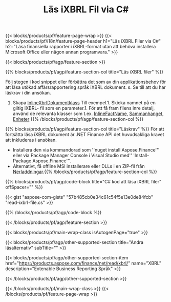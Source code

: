 ﻿---
title: Läs iXBRL Fil via C#
description: Samplingskod för iXBRL fileläsning. Använd API exempelkod för att läsa sats iXBRL filer inom .NET baserade program. 
url: /sv/net/read/ixbrl/
family: finance
platformtag: net
feature: read
informat: iXBRL
outformat: 
otherformats: 
---
{{< blocks/products/pf/feature-page-wrap >}}
{{< blocks/products/pf/i18n/feature-page-header h1="Läs iXBRL Filer via C#" h2="Läsa finansiella rapporter i iXBRL-format utan att behöva installera Microsoft Office eller någon annan programvara." >}}

{{< blocks/products/pf/agp/feature-section >}}

{{% blocks/products/pf/agp/feature-section-col title="Läs iXBRL filer" %}}

Följ stegen i kod snippet eller förbättra det som av din applikationsbehov för att läsa utökad affärsrapportering språk iXBRL dokument. s. Se till att du har läskrav i din ansökan.

1. Skapa [InlineXbrlDokumentklass](https://apireference.aspose.com/finance/net/aspose.finance.xbrl.inline/inlinexbrldocument) Till exempel.1. Skicka namnet på en giltig iXBRL- fil som en parameter.1. För att få fram filens inre detalj, använd de relevanta klasser som t.ex. [InlineFactName](https://apireference.aspose.com/finance/net/aspose.finance.xbrl.inline/inlinefact), [Sammanhanget](https://apireference.aspose.com/finance/net/aspose.finance.xbrl/context), [Enheter](https://apireference.aspose.com/finance/net/aspose.finance.xbrl/unit) 
{{% /blocks/products/pf/agp/feature-section-col %}}

{{% blocks/products/pf/agp/feature-section-col title="Läskrav" %}}
För att fortsätta läsa iXBRL dokument är .NET Finance API det huvudsakliga kravet att inkluderas i ansökan. 
- Installera den via kommandorad som ''nuget install Aspose.Finance''' eller via Package Manager Console i Visual Studio med'' 'Install-Package Aspose.Finance'''.
- Alternativt, få offline MSI installerare eller DLLs i en ZIP-fil från [Nerladdningar](https://downloads.aspose.com/finance/net).{{% /blocks/products/pf/agp/feature-section-col %}}

{{% blocks/products/pf/agp/code-block title="C# kod att läsa iXBRL filer" offSpacer="" %}}

{{< gist "aspose-com-gists" "57b485cb0e34c61c54f5e13e0de84fcb" "read-ixbrl-file.cs" >}}

{{% /blocks/products/pf/agp/code-block %}}

{{< /blocks/products/pf/agp/feature-section >}}

{{< blocks/products/pf/main-wrap-class isAutogenPage="true" >}}

{{< blocks/products/pf/agp/other-supported-section title="Andra läsalternativ" subTitle="" >}}

{{< blocks/products/pf/agp/other-supported-section-item href="https://products.aspose.com/finance/net/read/xbrl/" name="XBRL" description="Extenable Business Reporting Språk" >}}

{{< /blocks/products/pf/agp/other-supported-section >}}

{{< /blocks/products/pf/main-wrap-class >}}
{{< /blocks/products/pf/feature-page-wrap >}}